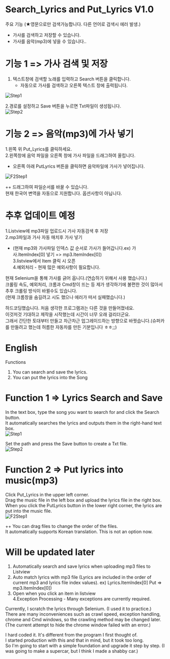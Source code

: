# Search_Lyrics and Put_Lyrics V1.0

주요 기능  (★영문으로만 검색가능합니다. 다른 언어로 검색시 에러 발생.)
* 가사를 검색하고 저장할 수 있습니다.
* 가사를 음악(mp3)에 넣을 수 있습니다..

# 기능 1 => 가사 검색 및 저장
1. 텍스트창에 검색할 노래를 입력하고 Search 버튼을 클릭합니다.       
    * 자동으로 가사를 검색하고 오른쪽 텍스트 창에 출력됩니다.

![Step1](https://user-images.githubusercontent.com/90036120/131990580-58979912-e462-49f8-a2cb-8bc7b1308758.png)

2.경로를 설정하고 Save 버튼을 누르면 Txt파일이 생성됩니다.  
![Step2](https://user-images.githubusercontent.com/90036120/131992771-f22d16b3-ab1b-4c81-a9e8-34e87e573632.png)

# 기능 2 => 음악(mp3)에 가사 넣기  
1.왼쪽 위 Put_Lyrics를 클릭하세요.   
2.왼쪽창에 음악 파일을 오른쪽 창에 가사 파일을 드래그하여 올립니다.   
   * 오른쪽 아래 PutLyrics 버튼을 클릭하면 음악파일에 가사가 넣어집니다.  
      
![F2Step1](https://user-images.githubusercontent.com/90036120/132012576-23236a96-26c1-4358-8337-16af7aa93a26.png)


++ 드래그하여 파일순서를 바꿀 수 있습니다.   
   현재 한국어 변역을 자동으로 지원합니다. 옵션사항이 아닙니다.

# 추후 업데이트 예정                                                        
1.Listview에 mp3파일 업로드시 가사 자동검색 후 저장   
2.mp3파일과 가사 자동 매치후 가사 넣기            
   * (현재 mp3와 가사파일 인덱스 값 순서로 가사가 들어갑니다.ex) 가사.ItemIndex[0] 넣기 => mp3.ItemIndex[0])                    
   3.listview에서 Item 클릭 시 오픈     
4.예외처리 - 현재 많은 예외사항이 필요합니다.     

현재 Selenium을 통해 가사를 긁어 옵니다.(연습하기 위해서 사용 했습니다.)    
크롤링 속도, 예외처리, 크롬과 Cmd창이 뜨는 등 제가 생각하기에 불편한 것이 많아서 추후 크롤링 방식이 바뀔수도 있습니다.    
(현재 크롬창을 숨길려고 시도 했으나 에러가 떠서 실패했습니다.)    

하드코딩했습니다. 처음 생각한 프로그램과는 다른 것을 만들어졌네요.   
이것저것 기대하고 제작을 시작했는데 시간이 너무 오래 걸리더군요.    
그래서 간단한 토대부터 만들고 차근차근 업그레이드하는 방향으로 바꿧습니다.(슈퍼카를 만들려고 했는데 허름한 자동차를 만든 기분입니다 ㅎㅎ;;)   



# English

Functions
1. You can search and save the lyrics.
2. You can put the lyrics into the Song


# Function 1 => Lyrics Search and Save   
In the text box, type the song you want to search for and click the Search button.    
It automatically searches the lyrics and outputs them in the right-hand text box.     
![Step1](https://user-images.githubusercontent.com/90036120/131990580-58979912-e462-49f8-a2cb-8bc7b1308758.png)

Set the path and press the Save button to create a Txt file.  
![Step2](https://user-images.githubusercontent.com/90036120/131992771-f22d16b3-ab1b-4c81-a9e8-34e87e573632.png)

# Function 2 => Put lyrics into music(mp3)    
Click Put_Lyrics in the upper left corner.    
Drag the music file in the left box and upload the lyrics file in the right box.    
When you click the PutLyrics button in the lower right corner, the lyrics are put into the music file.      
![F2Step1](https://user-images.githubusercontent.com/90036120/132012576-23236a96-26c1-4358-8337-16af7aa93a26.png)

++ You can drag files to change the order of the files.   
   It automatically supports Korean translation. This is not an option now.   

# Will be updated later                                                                                          
1. Automatically search and save lyrics when uploading mp3 files to Listview        
2. Auto match lyrics with mp3 file (Lyrics are included in the order of current mp3 and lyrics file index values). ex) Lyrics.ItemIndex[0] Put => mp3.ItemIndex[0])   
3. Open when you click an item in listview                                    
4.Exception Processing - Many exceptions are currently required.                             

Currently, I scratch the lyrics through Selenium. (I used it to practice.)    
There are many inconveniences such as crawl speed, exception handling, chrome and Cmd windows, so the crawling method may be changed later.   
(The current attempt to hide the chrome window failed with an error.)   

I hard coded it. It's different from the program I first thought of.   
I started production with this and that in mind, but it took too long.    
So I'm going to start with a simple foundation and upgrade it step by step. (I was going to make a supercar, but I think I made a shabby car.)
